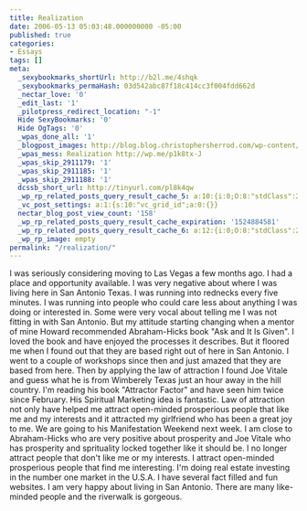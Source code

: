 ```yaml
---
title: Realization
date: 2006-05-13 05:03:48.000000000 -05:00
published: true
categories:
- Essays
tags: []
meta:
  _sexybookmarks_shortUrl: http://b2l.me/4shqk
  _sexybookmarks_permaHash: 03d542abc87f18c414cc3f004fdd662d
  _nectar_love: '0'
  _edit_last: '1'
  _pilotpress_redirect_location: "-1"
  Hide SexyBookmarks: '0'
  Hide OgTags: '0'
  _wpas_done_all: '1'
  _blogpost_images: http://blog.blog.christophersherrod.com/wp-content/uploads/images/video1.jpg
  _wpas_mess: Realization http://wp.me/p1k8tx-J
  _wpas_skip_2911179: '1'
  _wpas_skip_2911185: '1'
  _wpas_skip_2911188: '1'
  dcssb_short_url: http://tinyurl.com/pl8k4qw
  _wp_rp_related_posts_query_result_cache_5: a:10:{i:0;O:8:"stdClass":2:{s:7:"post_id";s:2:"43";s:5:"score";s:18:"30.132515968194074";}i:1;O:8:"stdClass":2:{s:7:"post_id";s:3:"130";s:5:"score";s:18:"27.446384715200512";}i:2;O:8:"stdClass":2:{s:7:"post_id";s:2:"21";s:5:"score";s:18:"14.165471438782944";}i:3;O:8:"stdClass":2:{s:7:"post_id";s:4:"6880";s:5:"score";s:18:"11.443518332270777";}i:4;O:8:"stdClass":2:{s:7:"post_id";s:2:"44";s:5:"score";s:18:"11.159169354950656";}i:5;O:8:"stdClass":2:{s:7:"post_id";s:4:"6806";s:5:"score";s:17:"9.122030192913318";}i:6;O:8:"stdClass":2:{s:7:"post_id";s:4:"6678";s:5:"score";s:17:"8.961944777566245";}i:7;O:8:"stdClass":2:{s:7:"post_id";s:4:"4056";s:5:"score";s:17:"8.546666048057949";}i:8;O:8:"stdClass":2:{s:7:"post_id";s:3:"123";s:5:"score";s:17:"8.546666048057949";}i:9;O:8:"stdClass":2:{s:7:"post_id";s:3:"119";s:5:"score";s:17:"8.546666048057949";}}
  _vc_post_settings: a:1:{s:10:"vc_grid_id";a:0:{}}
  nectar_blog_post_view_count: '158'
  _wp_rp_related_posts_query_result_cache_expiration: '1524884581'
  _wp_rp_related_posts_query_result_cache_6: a:12:{i:0;O:8:"stdClass":2:{s:7:"post_id";s:2:"43";s:5:"score";s:17:"40.85877340110947";}i:1;O:8:"stdClass":2:{s:7:"post_id";s:3:"130";s:5:"score";s:17:"35.91178790724418";}i:2;O:8:"stdClass":2:{s:7:"post_id";s:4:"8013";s:5:"score";s:17:"32.03940701459064";}i:3;O:8:"stdClass":2:{s:7:"post_id";s:3:"277";s:5:"score";s:17:"26.06620743434906";}i:4;O:8:"stdClass":2:{s:7:"post_id";s:3:"300";s:5:"score";s:18:"24.657485773932738";}i:5;O:8:"stdClass":2:{s:7:"post_id";s:4:"4430";s:5:"score";s:17:"23.51660972073898";}i:6;O:8:"stdClass":2:{s:7:"post_id";s:3:"107";s:5:"score";s:18:"23.017688001439456";}i:7;O:8:"stdClass":2:{s:7:"post_id";s:3:"624";s:5:"score";s:18:"22.513223440185296";}i:8;O:8:"stdClass":2:{s:7:"post_id";s:4:"2082";s:5:"score";s:18:"21.234052250700625";}i:9;O:8:"stdClass":2:{s:7:"post_id";s:3:"628";s:5:"score";s:18:"20.181720257268925";}i:10;O:8:"stdClass":2:{s:7:"post_id";s:3:"831";s:5:"score";s:17:"18.75906125799664";}i:11;O:8:"stdClass":2:{s:7:"post_id";s:2:"21";s:5:"score";s:17:"18.75906125799664";}}
  _wp_rp_image: empty
permalink: "/realization/"
---
```

<p>I was seriously considering moving to Las Vegas a few months ago. I had a place and opportunity available. I was very negative about where I was living here in San Antonio Texas. I was running into rednecks every five minutes. I was running into people who could care less about anything I was doing or interested in. Some were very vocal about telling me I was not fitting in with San Antonio. But my attitude starting changing when a mentor of mine Howard recommended Abraham-Hicks book "Ask and It Is Given". I loved the book and have enjoyed the processes it describes. But it floored me when I found out that they are based right out of here in San Antonio. I went to a couple of workshops since then and just amazed that they are based from here. Then by applying the law of attraction I found Joe Vitale and guess what he is from Wimberely Texas just an hour away in the hill country. I'm reading his book "Attractor Factor" and have seen him twice since February. His Spiritual Marketing idea is fantastic. Law of attraction not only have helped me attract open-minded prosperious people that like me and my interests and it attracted my girlfriend who has been a great joy to me. We are going to his Manifestation Weekend next week. I am close to Abraham-Hicks who are very positive about prosperity and Joe Vitale who has prosperity and sprituality locked together like it should be. I no longer attract people that don't like me or my interests. I attract open-minded prosperious people that find me interesting. I'm doing real estate investing in the number one market in the U.S.A. I have several fact filled and fun websites. I am very happy about living in San Antonio. There are many like-minded people and the riverwalk is gorgeous.</p>
